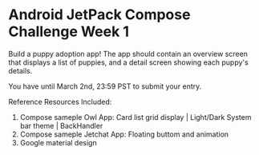 # Android JetPack Compose Challenge Week 1

Build a puppy adoption app! 
The app should contain an overview screen that displays a list of puppies, and a detail screen showing each puppy's details. 

You have until March 2nd, 23:59 PST to submit your entry.


Reference Resources Included:
  1. Compose sameple Owl App: Card list grid display | Light/Dark System bar theme | BackHandler
  2. Compose sameple Jetchat App: Floating buttom and animation
  3. Google material design
